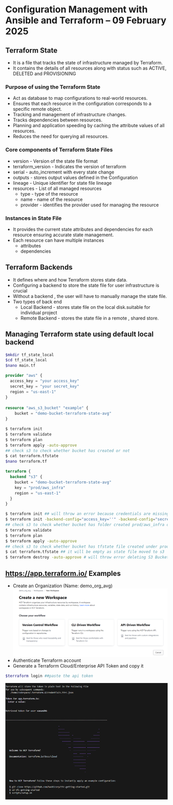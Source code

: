 # Configuration Management with Ansible and Terraform – 09 February 2025  
## Terraform State
- It is a file that tracks the state of infrastructure managed by Terraform.
- It contains the details of all resources along with status such as ACTIVE, DELETED and PROVISIONING

### Purpose of using the Terraform State
- Act as database to map configurations to real-world resources.
- Ensures that each resource in the configuration corresponds to a specific remote object.
- Tracking and management of infrastructure changes.
- Tracks dependencies between resources.
- Planning and application speeding by caching the attribute values of all resources.
- Reduces the need for querying all resources.

### Core components of Terraform State Files
- version - Version of the state file format
- terraform_version - Indicates the version of terraform
- serial - auto_increment with every state change
- outputs - stores output values defined in the Configuration
- lineage - Unique identifier for state file lineage
- resources - List of all managed resources
  - type - type of the resource
  - name - name of the resource
  - provider - identifies the provider used for managing the resource
### Instances in State File
- It provides the current state attributes and dependencies for each resource ensuring accurate state management.
- Each resource can have multiple instances
  - attributes
  - dependencies
## Terraform Backends
- It defines where and how Terraform stores state data.
- Configuring a backend to store the state file for user infrastructure is crucial
- Without a backend , the user will have to manually manage the state file.
- Two types of back end
  - Local Backend - stores state file on the local disk.suitable for individual project
  - Remote Backend - stores the state file in a remote , shared store.
 ## Managing Terraform state using default local backend 
```bash
$mkdir tf_state_local
$cd tf_state_local
$nano main.tf
```
```tf
provider "aws" {
  access_key = "your access_key"
  secret_key = "your secret_key"
  region = "us-east-1"
}

resource "aws_s3_bucket" "example" {
    bucket = "demo-bucket-terraform-state-avg"
}
```
```bash
$ terraform init
$ terraform validate
$ terraform plan
$ terraform apply -auto-approve
## check s3 to check whether bucket has created or not
$ cat terraform.tfstate
$nano terraform.tf
```
```tf
terraform {
  backend "s3" {
    bucket = "demo-bucket-terraform-state-avg"
    key = "prod/aws_infra"
    region = "us-east-1"
  }
}
```
```bash
$ terraform init ## will throw an error because credentials are missing
$ terraform init -backend-config="access_key=''" -backend-config="secret_key=''"
## check s3 to check whether bucket has folder created prod/aws_infra or not
$ terraform validate
$ terraform plan
$ terraform apply -auto-approve
## check s3 to check whether bucket has tfstate file created under prod/aws_infra or not
$ cat terraform.tfstate ## it will be empty as state file moved to s3
$ terraform destroy -auto-approve # will throw error deleting S3 Bucket is not empty
```

## https://app.terraform.io/ Examples

- Create an Organization (Name: demo_org_avg)
![alt text](image.png)
- Authenticate Terraform account
- Generate a Terraform Cloud/Enterprise API Token and copy it
```bash
$terraform login ##paste the api token
```
![alt text](image-1.png)
